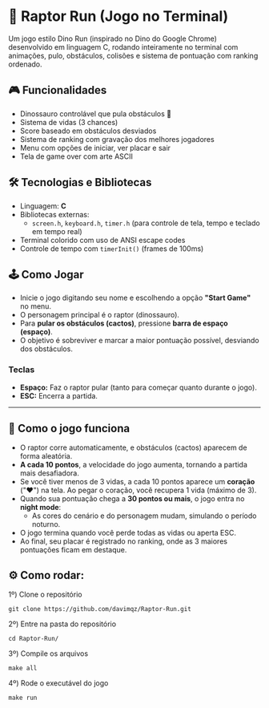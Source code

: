 # 🦖 Raptor Run (Jogo no Terminal)

Um jogo estilo Dino Run (inspirado no Dino do Google Chrome) desenvolvido em linguagem C, rodando inteiramente no terminal com animações, pulo, obstáculos, colisões e sistema de pontuação com ranking ordenado.


## 🎮 Funcionalidades

- Dinossauro controlável que pula obstáculos 🌵
- Sistema de vidas (3 chances)
- Score baseado em obstáculos desviados
- Sistema de ranking com gravação dos melhores jogadores
- Menu com opções de iniciar, ver placar e sair
- Tela de game over com arte ASCII


## 🛠️ Tecnologias e Bibliotecas

- Linguagem: **C**
- Bibliotecas externas:
  - `screen.h`, `keyboard.h`, `timer.h` (para controle de tela, tempo e teclado em tempo real)
- Terminal colorido com uso de ANSI escape codes
- Controle de tempo com `timerInit()` (frames de 100ms)

## 🕹️ Como Jogar

- Inicie o jogo digitando seu nome e escolhendo a opção **"Start Game"** no menu.
- O personagem principal é o raptor (dinossauro).
- Para **pular os obstáculos (cactos)**, pressione **barra de espaço (espaço)**.
- O objetivo é sobreviver e marcar a maior pontuação possível, desviando dos obstáculos.

### Teclas

- **Espaço:** Faz o raptor pular (tanto para começar quanto durante o jogo).
- **ESC:** Encerra a partida.

---

## 🚦 Como o jogo funciona

- O raptor corre automaticamente, e obstáculos (cactos) aparecem de forma aleatória.
- **A cada 10 pontos**, a velocidade do jogo aumenta, tornando a partida mais desafiadora.
- Se você tiver menos de 3 vidas, a cada 10 pontos aparece um **coração** ("❤️") na tela. Ao pegar o coração, você recupera 1 vida (máximo de 3).
- Quando sua pontuação chega a **30 pontos ou mais**, o jogo entra no **night mode**:
  - As cores do cenário e do personagem mudam, simulando o período noturno.
- O jogo termina quando você perde todas as vidas ou aperta ESC.
- Ao final, seu placar é registrado no ranking, onde as 3 maiores pontuações ficam em destaque.


## ⚙️ Como rodar:
1º) Clone o repositório

```
git clone https://github.com/davimqz/Raptor-Run.git
```

2º) Entre na pasta do repositório

```
cd Raptor-Run/
```
3º) Compile os arquivos

```
make all
```

4º) Rode o executável do jogo

```
make run
```


